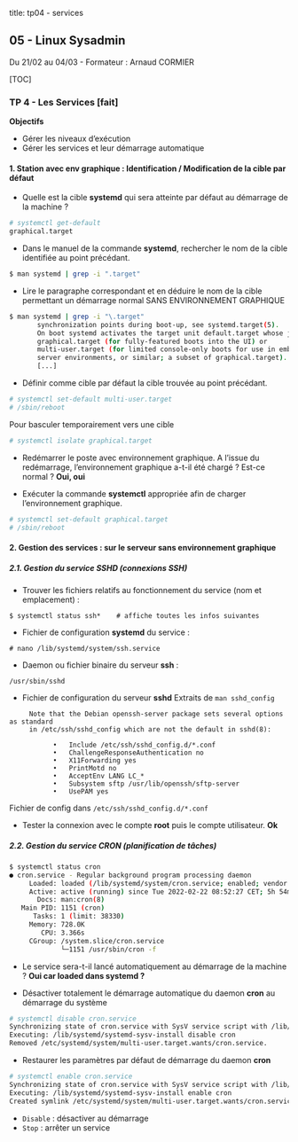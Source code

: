 title: tp04 - services

## 05 - Linux Sysadmin
Du 21/02 au 04/03 - Formateur : Arnaud CORMIER

[TOC]

### TP 4 - Les Services [fait]

**Objectifs**

- Gérer les niveaux d’exécution
- Gérer les services et leur démarrage automatique


#### 1. Station avec env graphique : Identification / Modification de la cible par défaut
- Quelle est la cible **systemd** qui sera atteinte par défaut au démarrage de la machine ?

```sh
# systemctl get-default
graphical.target
```

- Dans le manuel de la commande **systemd**, rechercher le nom de la cible identifiée au point précédant. 

```sh
$ man systemd | grep -i ".target"
```

- Lire le paragraphe correspondant et en déduire le nom de la cible permettant un démarrage normal SANS ENVIRONNEMENT GRAPHIQUE
```sh
$ man systemd | grep -i "\.target"
       synchronization points during boot-up, see systemd.target(5).
       On boot systemd activates the target unit default.target whose job is to
       graphical.target (for fully-featured boots into the UI) or
       multi-user.target (for limited console-only boots for use in embedded or
       server environments, or similar; a subset of graphical.target). However,
       [...]
```

- Définir comme cible par défaut la cible trouvée au point précédant.

```sh
# systemctl set-default multi-user.target
# /sbin/reboot
```

Pour basculer temporairement vers une cible

```sh
# systemctl isolate graphical.target
```

- Redémarrer le poste avec environnement graphique. A l’issue du redémarrage, l’environnement graphique a-t-il été chargé ? Est-ce normal ? **Oui, oui**

- Exécuter la commande **systemctl** appropriée afin de charger l’environnement graphique.

```sh
# systemctl set-default graphical.target
# /sbin/reboot
```

#### 2. Gestion des services : sur le serveur sans environnement graphique

##### 2.1. Gestion du service SSHD (connexions SSH)
- Trouver les fichiers relatifs au fonctionnement du service (nom et emplacement) :
```
$ systemctl status ssh*    # affiche toutes les infos suivantes
```

- Fichier de configuration **systemd** du service : 
```
# nano /lib/systemd/system/ssh.service
```

- Daemon ou fichier binaire du serveur **ssh** :
```
/usr/sbin/sshd
```

- Fichier de configuration du serveur **sshd** 
Extraits de `man sshd_config`

```
     Note that the Debian openssh-server package sets several options as standard
     in /etc/ssh/sshd_config which are not the default in sshd(8):

           •   Include /etc/ssh/sshd_config.d/*.conf
           •   ChallengeResponseAuthentication no
           •   X11Forwarding yes
           •   PrintMotd no
           •   AcceptEnv LANG LC_*
           •   Subsystem sftp /usr/lib/openssh/sftp-server
           •   UsePAM yes
```

Fichier de config dans `/etc/ssh/sshd_config.d/*.conf`


- Tester la connexion avec le compte **root** puis le compte utilisateur. **Ok**


##### 2.2. Gestion du service CRON (planification de tâches)

```sh
$ systemctl status cron
● cron.service - Regular background program processing daemon
     Loaded: loaded (/lib/systemd/system/cron.service; enabled; vendor preset: enabled)
     Active: active (running) since Tue 2022-02-22 08:52:27 CET; 5h 54min ago
       Docs: man:cron(8)
   Main PID: 1151 (cron)
      Tasks: 1 (limit: 38330)
     Memory: 728.0K
        CPU: 3.366s
     CGroup: /system.slice/cron.service
             └─1151 /usr/sbin/cron -f
```
- Le service sera-t-il lancé automatiquement au démarrage de la machine ? **Oui car loaded dans systemd ?**

- Désactiver totalement le démarrage automatique du daemon **cron** au démarrage du système

```sh
# systemctl disable cron.service
Synchronizing state of cron.service with SysV service script with /lib/systemd/systemd-sysv-install.
Executing: /lib/systemd/systemd-sysv-install disable cron
Removed /etc/systemd/system/multi-user.target.wants/cron.service.
```

- Restaurer les paramètres par défaut de démarrage du daemon **cron**

```sh
# systemctl enable cron.service
Synchronizing state of cron.service with SysV service script with /lib/systemd/systemd-sysv-install.
Executing: /lib/systemd/systemd-sysv-install enable cron
Created symlink /etc/systemd/system/multi-user.target.wants/cron.service → /lib/systemd/system/cron.service.
```

- `Disable` : désactiver au démarrage
- `Stop` : arrêter un service


<link rel="stylesheet" type="text/css" href=".ressources/css/bootstrap.min.css">
<link rel="stylesheet" type="text/css" href=".ressources/css/style.css">
